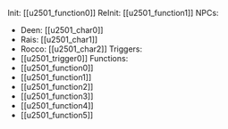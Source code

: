 Init: [[u2501_function0]]
ReInit: [[u2501_function1]]
NPCs:
- Deen: [[u2501_char0]]
- Rais: [[u2501_char1]]
- Rocco: [[u2501_char2]]
Triggers:
- [[u2501_trigger0]]
Functions:
- [[u2501_function0]]
- [[u2501_function1]]
- [[u2501_function2]]
- [[u2501_function3]]
- [[u2501_function4]]
- [[u2501_function5]]
